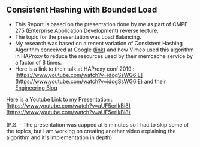 ## Consistent Hashing with Bounded Load

- This Report is based on the presentation done by me as part of CMPE 275 (Enterprise Application Development) reverse lecture.
- The topic for the presentation was Load Balancing.
- My research was based on a recent variation of Consistent Hashing Algorithm conceived at Google ([link](https://ai.googleblog.com/2017/04/consistent-hashing-with-bounded-loads.html)) and how Vimeo used this algorithm in HAProxy to reduce the resources used by their memcache service by a factor of 8 times.
- Here is a link to their talk at HAProxy conf 2019 : [https://www.youtube.com/watch?v=idogSsWG6IE](https://www.youtube.com/watch?v=idogSsWG6IE) and their [Engineering Blog](https://medium.com/vimeo-engineering-blog/improving-load-balancing-with-a-new-consistent-hashing-algorithm-9f1bd75709ed)


Here is a Youtube Link to my Presentation : [https://www.youtube.com/watch?v=aUF5erIkBi8](https://www.youtube.com/watch?v=aUF5erIkBi8)<br/><br/>
(P.S. - The presentation was capped at 5 minutes so I had to skip some of the topics, but I am working on creating another video explaining the algorithm and it's implementation in depth)